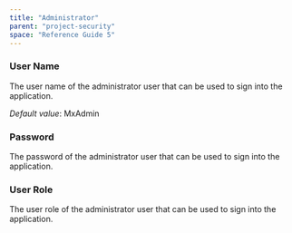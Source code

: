 ```yaml
---
title: "Administrator"
parent: "project-security"
space: "Reference Guide 5"
---
```



### User Name

The user name of the administrator user that can be used to sign into the application.

_Default value_: MxAdmin

### Password

The password of the administrator user that can be used to sign into the application.

### User Role

The user role of the administrator user that can be used to sign into the application.
